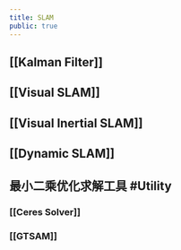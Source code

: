 ```yaml
---
title: SLAM
public: true
---
```


## [[Kalman Filter]]
## [[Visual SLAM]]
## [[Visual Inertial SLAM]]
## [[Dynamic SLAM]]
## 最小二乘优化求解工具 #Utility
### [[Ceres Solver]]
### [[GTSAM]]
